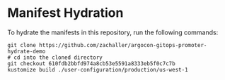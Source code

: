 # Manifest Hydration

To hydrate the manifests in this repository, run the following commands:

```shell
git clone https://github.com/zachaller/argocon-gitops-promoter-hydrate-demo
# cd into the cloned directory
git checkout 610fdb2bbfd974a8cb53e5591a8333eb5f0c7c7b
kustomize build ./user-configuration/production/us-west-1
```
